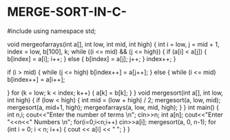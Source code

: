 # MERGE-SORT-IN-C-
#include <iostream>
using namespace std;

void mergeofarrays(int a[], int low, int mid, int high)
{
  int i = low, j = mid + 1, index = low, b[100], k;
  while ((i <= mid) && (j <= high)) 
  {
    if (a[i] < a[j]) 
    {
      b[index] = a[i];
      i++;
    }
    else 
    {
      b[index] = a[j];
      j++;
    }
    index++;
  }
 
  if (i > mid)
  {
    while (j <= high) 
      b[index++] = a[j++];
  } 
  else 
  {
    while (i <= mid) 
      b[index++] = a[i++];
     
  }
  for (k = low; k < index; k++) 
  {
    a[k] = b[k];
  }
}
void mergesort(int a[], int low, int high)
{
  if (low < high) 
  {
    int mid = (low + high) / 2; 
    mergesort(a, low, mid); 
    mergesort(a, mid+1, high); 
    mergeofarrays(a, low, mid, high); 
  }
}
int main() {
  int n,i;
  cout<<"Enter the number of terms \n";
  cin>>n;
  int a[n];
  cout<<"Enter "<<n<<" Numbers \n";
  for(i=0;i<n;i++)
  cin>>a[i];
  mergesort(a, 0, n-1);
  for (int i = 0; i < n; i++) {
    cout << a[i] << " ";
  }
}
